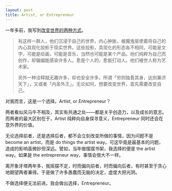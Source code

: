 ```yaml
---
layout: post  
title: Artist, or Entrepreneur
---
```


一年多前，我写到[改变世界的两种方式](/2012/12/08/how-to-change-the-world/)。

> 有这样一群人，他们沉浸于自己的世界，内心肿胀，被魔鬼驱使着将自己的内心具现化投影于现实世界。这些投影，具现化的形态各不相同，可能是文字，可能是绘画，可能是音乐，当然也可能是某个产品。他们纯粹为自己而创作，却偏偏能感染许多人。愈是个人的，愈能打动人。他们被世人称为艺术家。  
>   
> 另外一种诠释就无趣许多，却也安全许多。所谓「穷则独善其身，达则兼济天下」，又或者「内圣外王」。无论如何，想要改变世界，首先需要改变自己。

对我而言，这是一个选择。Artist, or Entrepreneur？

两者看似风马牛不相及，其实有共通之处——都是关乎创造力，以及成长的意志。而两者的最大区别在于，Artist 纯粹向自身探寻意义，Entrepreneur 同时还会在意外界的价值。

无论选择前者，还是选择后者，都不会立刻改变所做的事情，因为问题不是 become an artist，而是 do things the artist way。可这毕竟是最基本的问题，造成的影响虽微妙但深远。譬如，当年做摆摆书架，我选择的便是 the artist way。如果是 the entrepreneur way，事情会很大不一样。

离开象牙塔两年多，我摇摆不定，时而偏向前者，时而偏向后者，有时甚至于贪心地期望两者兼得。于是做了许多愚蠢而无脑的决定，虚度大把光阴。

不做选择便无法前进。我会做出选择，Entrepreneur。
